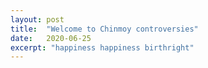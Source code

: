 ```yaml
---
layout: post
title:  "Welcome to Chinmoy controversies"
date:   2020-06-25
excerpt: "happiness happiness birthright"
---
```

